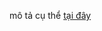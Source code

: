 mô tả cụ thể [tại đây](https://docs.google.com/document/d/1CezuN22y7yFInDxSd7xDdN42aJUpNDpC/edit?fbclid=IwAR1V6BTsCny2Xj0rShN3IigHRd_-jJvdEedUr2JUv3-j6hULuWeE0bRcoVo)

